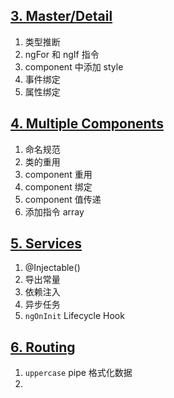 ## [3. Master/Detail](https://angular.io/docs/ts/latest/tutorial/toh-pt2.html)

1. 类型推断
2. ngFor 和 ngIf 指令
3. component 中添加 style
4. 事件绑定
5. 属性绑定

## [4. Multiple Components](https://angular.io/docs/ts/latest/tutorial/toh-pt3.html)

1. 命名规范
2. 类的重用
3. component 重用
4. component 绑定
5. component 值传递
6. 添加指令 array

## [5. Services](https://angular.io/docs/ts/latest/tutorial/toh-pt4.html)

1. @Injectable()
2. 导出常量
3. 依赖注入
4. 异步任务
5. `ngOnInit` Lifecycle Hook

## [6. Routing](https://angular.io/docs/ts/latest/tutorial/toh-pt5.html)

1. `uppercase` pipe 格式化数据
2. 